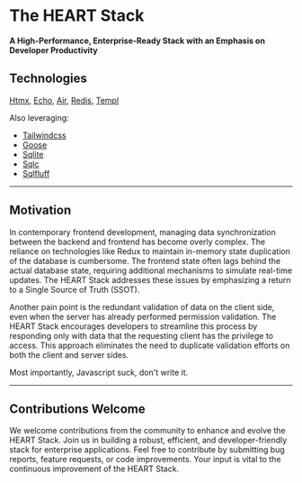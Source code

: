 # The HEART Stack

**A High-Performance, Enterprise-Ready Stack with an Emphasis on Developer Productivity**

## Technologies

[Htmx](https://htmx.org/), [Echo](https://echo.labstack.com/), [Air](https://github.com/cosmtrek/air), [Redis](https://redis.io/), [Templ](https://templ.guide/)

Also leveraging:
- [Tailwindcss](https://tailwindcss.com/)
- [Goose](https://pressly.github.io/goose/)
- [Sqlite](https://www.sqlite.org/index.html)
- [Sqlc](https://docs.sqlc.dev/en/stable/index.html#)
- [Sqlfluff](https://docs.sqlfluff.com/en/stable/index.html)

---

## Motivation

In contemporary frontend development, managing data synchronization between the backend and frontend has become overly complex. The reliance on technologies like Redux to maintain in-memory state duplication of the database is cumbersome. The frontend state often lags behind the actual database state, requiring additional mechanisms to simulate real-time updates. The HEART Stack addresses these issues by emphasizing a return to a Single Source of Truth (SSOT).

Another pain point is the redundant validation of data on the client side, even when the server has already performed permission validation. The HEART Stack encourages developers to streamline this process by responding only with data that the requesting client has the privilege to access. This approach eliminates the need to duplicate validation efforts on both the client and server sides.

Most importantly, Javascript suck, don't write it. 

---

## Contributions Welcome

We welcome contributions from the community to enhance and evolve the HEART Stack. Join us in building a robust, efficient, and developer-friendly stack for enterprise applications. Feel free to contribute by submitting bug reports, feature requests, or code improvements. Your input is vital to the continuous improvement of the HEART Stack.